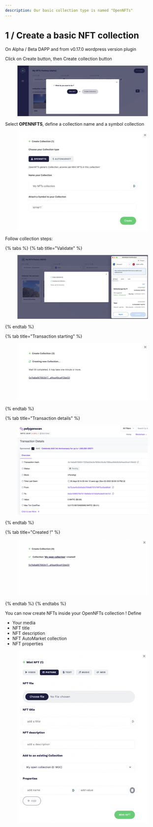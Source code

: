 ```yaml
---
description: Our basic collection type is named "OpenNFTs"
---
```


# 1 / Create a basic NFT collection

On Alpha / Beta DAPP and from v0.17.0 wordpress version plugin

Click on Create button, then Create collection button

<figure><img src="../.gitbook/assets/Screenshot 2022-11-02 at 22.27.02.png" alt=""><figcaption></figcaption></figure>

Select **OPENNFTS**, define a collection name and a symbol collection

<figure><img src="../.gitbook/assets/Screenshot 2022-11-02 at 22.28.23.png" alt=""><figcaption></figcaption></figure>

Follow collection steps:

{% tabs %}
{% tab title="Validate" %}
<figure><img src="../.gitbook/assets/Screenshot 2022-11-02 at 22.30.11.png" alt=""><figcaption></figcaption></figure>
{% endtab %}

{% tab title="Transaction starting" %}
<figure><img src="../.gitbook/assets/Screenshot 2022-11-02 at 22.30.20.png" alt=""><figcaption></figcaption></figure>
{% endtab %}

{% tab title="Transaction details" %}
<figure><img src="../.gitbook/assets/Screenshot 2022-11-02 at 22.30.30.png" alt=""><figcaption></figcaption></figure>
{% endtab %}

{% tab title="Created !" %}
<figure><img src="../.gitbook/assets/Screenshot 2022-11-02 at 22.33.32.png" alt=""><figcaption></figcaption></figure>
{% endtab %}
{% endtabs %}

You can now create NFTs inside your OpenNFTs collection ! Define

* Your media
* NFT title
* NFT description
* NFT AutoMarket collection
* NFT properties

<figure><img src="../.gitbook/assets/Screenshot 2022-11-02 at 22.35.26.png" alt=""><figcaption></figcaption></figure>
